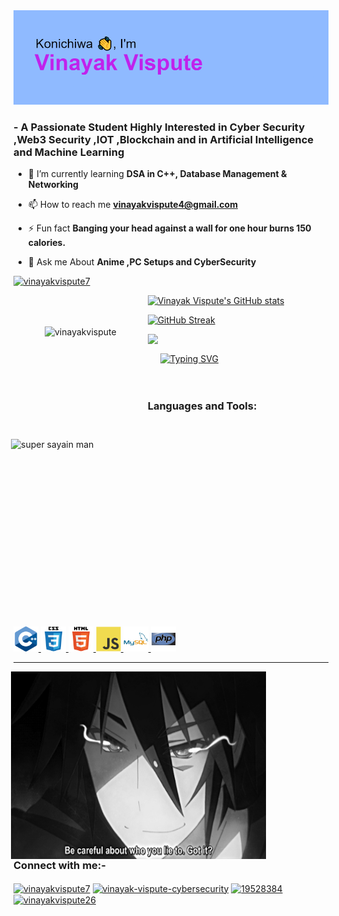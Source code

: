 <img src="download.png">
<h3 align="left">- A Passionate Student Highly Interested in Cyber Security ,Web3 Security ,IOT ,Blockchain and in Artificial Intelligence and Machine Learning</h3>



- 🌱 I’m currently learning **DSA in C++, Database Management & Networking**

- 📫 How to reach me **vinayakvispute4@gmail.com**

- ⚡ Fun fact **Banging your head against a wall for one hour burns 150 calories.**
- 💬 Ask me About **Anime ,PC Setups and CyberSecurity**

<p align="left"> <a href="https://twitter.com/vinayakvispute7" target="blank"><img src="https://img.shields.io/twitter/follow/vinayakvispute7?logo=twitter&style=for-the-badge" alt="vinayakvispute7" /></a> </p>

<p><img align="left" src="https://github-readme-stats.vercel.app/api/top-langs?username=vinayakvispute&show_icons=true&locale=en&theme=radical&layout=compact" alt="vinayakvispute" style="height: 130px;max-width: 100%;margin: 50px;"/></p>

[![Vinayak Vispute's GitHub stats](https://github-readme-stats.vercel.app/api?username=vinayakvispute&show_icons=true&theme=radical)](https://github.com/vinayakvispute/github-readme-stats)



[![GitHub Streak](https://streak-stats.demolab.com?user=VinayakVispute&theme=radical&hide_border=false)](https://git.io/streak-stats)




<img src="https://camo.githubusercontent.com/63371d36886ee658f5a97401f393e1ab1684b2fd3de674b8f5efc7d410b2a3d0/68747470733a2f2f6d656469612e67697068792e636f6d2f6d656469612f57556c706c634d704f43456d5447427442572f67697068792e676966" data-canonical-src="https://media.giphy.com/media/WUlplcMpOCEmTGBtBW/giphy.gif" style="max-width: 100%; display: inline-block; height: 45px;" data-target="animated-image.originalImage"> <a href="https://git.io/typing-svg"><img src="https://readme-typing-svg.demolab.com?font=Fira+Code&pause=1000&width=435&lines=Hello+Guys+%2C+How+its+Going.;Its+Vinayak+Vispute" alt="Typing SVG" /></a>
</br></br>
<img align="right" class="supersayain" src="1936.gif" alt="super sayain man" style="width: 408px;height: 300px;max-width: 100%;margin-right: 100px;display: inline-block;">
<br>
<h3 align="left">Languages and Tools:</h3>
<p align="left"> <a href="https://www.w3schools.com/cpp/" target="_blank" rel="noreferrer"> <img src="https://raw.githubusercontent.com/devicons/devicon/master/icons/cplusplus/cplusplus-original.svg" alt="cplusplus" width="40" height="40"/> </a> <a href="https://www.w3schools.com/css/" target="_blank" rel="noreferrer"> <img src="https://raw.githubusercontent.com/devicons/devicon/master/icons/css3/css3-original-wordmark.svg" alt="css3" width="40" height="40"/> </a> <a href="https://www.w3.org/html/" target="_blank" rel="noreferrer"> <img src="https://raw.githubusercontent.com/devicons/devicon/master/icons/html5/html5-original-wordmark.svg" alt="html5" width="40" height="40"/> </a> <a href="https://developer.mozilla.org/en-US/docs/Web/JavaScript" target="_blank" rel="noreferrer"> <img src="https://raw.githubusercontent.com/devicons/devicon/master/icons/javascript/javascript-original.svg" alt="javascript" width="40" height="40"/> </a> <a href="https://www.mysql.com/" target="_blank" rel="noreferrer"> <img src="https://raw.githubusercontent.com/devicons/devicon/master/icons/mysql/mysql-original-wordmark.svg" alt="mysql" width="40" height="40"/> </a> <a href="https://www.php.net" target="_blank" rel="noreferrer"> <img src="https://raw.githubusercontent.com/devicons/devicon/master/icons/php/php-original.svg" alt="php" width="40" height="40"/> </a> </p>
<hr>
<img align="right" class="contactWithMe" src="contactWithMe.gif" alt="Warning Before Contacting " style="width: 408px;height: 300px;max-width: 100%;margin-right: 100px;display: inline-block;">
<h3 align="left">Connect with me:-</h3>
<p align="left">
<a href="https://twitter.com/vinayakvispute7" target="blank"><img align="center" src="https://raw.githubusercontent.com/rahuldkjain/github-profile-readme-generator/master/src/images/icons/Social/twitter.svg" alt="vinayakvispute7" height="30" width="40" /></a>
<a href="https://linkedin.com/in/vinayak-vispute-cybersecurity" target="blank"><img align="center" src="https://raw.githubusercontent.com/rahuldkjain/github-profile-readme-generator/master/src/images/icons/Social/linked-in-alt.svg" alt="vinayak-vispute-cybersecurity" height="30" width="40" /></a>
<a href="https://stackoverflow.com/users/19528384" target="blank"><img align="center" src="https://raw.githubusercontent.com/rahuldkjain/github-profile-readme-generator/master/src/images/icons/Social/stack-overflow.svg" alt="19528384" height="30" width="40" /></a>
<a href="https://instagram.com/vinayakvispute26" target="blank"><img align="center" src="https://raw.githubusercontent.com/rahuldkjain/github-profile-readme-generator/master/src/images/icons/Social/instagram.svg" alt="vinayakvispute26" height="30" width="40" /></a>
</p>


